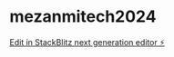 # mezanmitech2024

[Edit in StackBlitz next generation editor ⚡️](https://stackblitz.com/~/github.com/mesmin/mezanmitech2024)